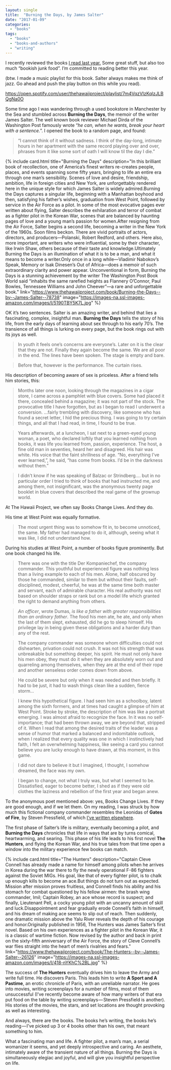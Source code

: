 ```yaml
---
layout: single
title:  "Burning the Days, by James Salter"
date: "2017-01-09"
categories: 
  - "books"
tags: 
  - "books"
  - "books-and-authors"
  - "writing"
---
```


I recently reviewed the books [I read last year.](https://medium.com/@thehawaiiproj/my-year-in-reading-2016-2c6f0312311#.sdy0vrl9e) Some great stuff, but also too much “bookish junk food”. I’m committed to reading better this year.

(btw. I made a music playlist for this book. Salter always makes me think of jazz. Go ahead and push the play button on this while you read).

https://open.spotify.com/user/thehawaiiproject/playlist/7m4VqzVIzKqlzJLBQgNa0O

Some time ago I was wandering through a used bookstore in Manchester by the Sea and stumbled across **Burning the Days**, the memoir of the writer James Salter. The well known book reviewer Michael Dirda of the Washington Post famously wrote “_he can, when he wants, break your heart with a sentence._”. I opened the book to a random page, and found:

> “I cannot think of it without sadness. I think of the day-long, intimate hours in her apartment with the same record playing over and over, phrases from it like some sort of oath I will know til the day I die.”

{% include card.html
   title="Burning the Days"
   description="In this brilliant book of recollection, one of America’s finest writers re-creates people, places, and events spanning some fifty years, bringing to life an entire era through one man’s sensibility. Scenes of love and desire, friendship, ambition, life in foreign cities and New York, are unforgettably rendered here in the unique style for which James Salter is widely admired.Burning the Days captures a singular life, beginning with a Manhattan boyhood and then, satisfying his father’s wishes, graduation from West Point, followed by service in the Air Force as a pilot. In some of the most evocative pages ever written about flying, Salter describes the exhilaration and terror of combat as a fighter pilot in the Korean War, scenes that are balanced by haunting pages of love and a young man’s passion for women.After resigning from the Air Force, Salter begins a second life, becoming a writer in the New York of the 1960s. Soon films beckon. There are vivid portraits of actors, directors, and producers—Polanski, Robert Redford, and others. Here also, more important, are writers who were influential, some by their character, like Irwin Shaw, others because of their taste and knowledge.Ultimately Burning the Days is an illumination of what it is to be a man, and what it means to become a writer.Only once in a long while—Vladimir Nabokov’s Speak, Memory or Isak Dinesen’s Out of Africa—does a memoir of such extraordinary clarity and power appear. Unconventional in form, Burning the Days is a stunning achievement by the writer The Washington Post Book World said “inhabits the same rarefied heights as Flannery O’Connor, Paul Bowles, Tennessee Williams and John Cheever”—a rare and unforgettable book."
   link="https://www.thehawaiiproject.com/book/Burning-the-Days--by--James-Salter--78738"
   image="https://images-na.ssl-images-amazon.com/images/I/5190TBY5K7L.jpg"
%}


OK it’s two sentences. Salter is an amazing writer, and behind that lies a fascinating, complex, insightful man. **Burning the Days** tells the story of his life, from the early days of learning about sex through to his early 70’s. The transience of all things is lurking on every page, but the book rings out with its joys as well.

> In youth it feels one’s concerns are everyone’s. Later on it is the clear that they are not. Finally they again become the same. We are all poor in the end. The lines have been spoken. The stage is empty and bare.

> Before that, however is the performance. The curtain rises.

His description of becoming aware of sex is priceless. After a friend tells him stories, this:

> Months later one noon, looking through the magazines in a cigar store, I came across a pamphlet with blue covers. Some had placed it there, concealed behind a magazine; it was not part of the stock. The provocative title I have forgotten, but as I began to read I underwent a conversion. …fairly trembling with discovery, like someone who has found a secret letter, I hid the precious thing. I was going to try certain things, and all that I had read, in time, I found to be true.

> Years afterwards, at a luncheon, I sat next to a green-eyed young woman, a poet, who declared loftily that you learned nothing from books, it was life you learned from, passion, experience. The host, a fine old man in seventies, heard her and disagreed. His hair was white. His voice that the faint shrillness of age. “No, everything I’ve ever learned,”, he said, “has come from books. I’d be in the darkness without them.”

> I didn’t know if he was speaking of Balzac or Strindberg…. but in no particular order I tried to think of books that had instructed me, and among them, not insignificant, was the anonymous twenty page booklet in blue covers that described the real game of the grownup world.

At The Hawaii Project, we often say Books Change Lives. And they do.

His time at West Point was equally formative.

> The most urgent thing was to somehow fit in, to become unnoticed, the same. My father had managed to do it, although, seeing what it was like, I did not understand how.

During his studies at West Point, a number of books figure prominently. But one book changed his life.

> There was one with the title Der Kompaniechef, the company commander. This youthful but experienced figure was nothing less than a living example to each of his men. Alone, half obscured by those he commanded, similar to them but without their faults, self-disciplined, modest, cheerful, he was at the same time both master and servant, each of admirable character. His real authority was not based on shoulder straps or rank but on a model life which granted the right to demand anything from others.

> _An officer_, wrote Dumas, _is like a father with greater responsibilities than an ordinary father_. The food his men ate, he ate, and only when the last of them slept, exhausted, did he go to sleep himself. His privilege lay in being given these obligations and a harder duty than any of the rest.

> The company commander was someone whom difficulties could not dishearten, privation could not crush. It was not his strength that was unbreakable but something deeper, his spirit. He must not only have his men obey, they must do it when they are absolutely worn out and quarreling among themselves, when they are at the end of their rope and another senseless order comes down from above.

> He could be severe but only when it was needed and then briefly. It had to be just, it had to wash things clean like a sudden, fierce storm...

> I knew this hypothetical figure. I had seen him as a schoolboy, latent among the sixth formers, and at times had caught a glimpse of him at West Point. Stroke by stroke, the description of him was like a portrait emerging. I was almost afraid to recognize the face. In it was no self-importance; that had been thrown away, we are beyond that, stripped of it. When I read that among the desired traits of the leader was a sense of humor that marked a balanced and indomitable outlook, when I realized that every quality was one in which I instinctively had faith, I felt an overwhelming happiness, like seeing a card you cannot believe you are lucky enough to have drawn, at this moment, in this game.

> I did not dare to believe it but I imagined, I thought, I somehow dreamed, the face was my own.

> I began to change, not what I truly was, but what I seemed to be. Dissatisfied, eager to become better, I shed as if they were old clothes the laziness and rebellion of the first year and began anew.

To the anonymous poet mentioned above: yes, Books Change Lives. If they are good enough, and if we let them. On my reading, I was struck by how much this fictional company commander resembles the Leonidas of **Gates of Fire**, by Steven Pressfield, of which [I’ve written elsewhere](http://www.viking2917.com/leadership-lessons-from-the-ancient-greeks/).

The first phase of Salter’s life is military, eventually becoming a pilot, and **Burning the Days** chronicles that life in ways that are by turns comical, heartwarming, and searing. This phase of his life leads to his first novel **The Hunters**, and flying the Korean War, and his true tales from that time open a window into the military experience few books can match.

{% include card.html
   title="The Hunters"
   description="Captain Cleve Connell has already made a name for himself among pilots when he arrives in Korea during the war there to fly the newly operational F-86 fighters against the Soviet MIGs. His goal, like that of every fighter pilot, is to chalk up enough kills to become an ace.But things do not turn out as expected. Mission after mission proves fruitless, and Connell finds his ability and his stomach for combat questioned by his fellow airmen: the brash wing commander, Imil; Captain Robey, an ace whose record is suspect; and finally, Lieutenant Pell, a cocky young pilot with an uncanny amount of skill and luck.Disappointment and fear gradually erode Connell’s faith in himself, and his dream of making ace seems to slip out of reach. Then suddenly, one dramatic mission above the Yalu River reveals the depth of his courage and honor.Originally published in 1956, The Hunters was James Salter’s first novel. Based on his own experiences as a fighter pilot in the Korean War, it is a classic of wartime fiction. Now revised by the author and back in print on the sixty-fifth anniversary of the Air Force, the story of Cleve Connell’s war flies straight into the heart of men’s rivalries and fears."
   link="https://www.thehawaiiproject.com/book/The-Hunters--by--James-Salter--26126"
   image="https://images-na.ssl-images-amazon.com/images/I/418-nYKhC%2BL.jpg"
%}


The success of **The Hunters** eventually drives him to leave the Army and write full time. He discovers Paris. This leads him to write **A Sport and A Pastime**, an erotic chronicle of Paris, with an unreliable narrator. He goes into movies, writing screenplays for a number of films, most of them unsuccessful (I’ve recently become aware of how many writers of that era put food on the table by writing screenplays — Steven Pressfield is another). His stories of the movies, the stars, and set locations are thought provoking as well as interesting.

And always, there are the books. The books he’s writing, the books he’s reading — I’ve picked up 3 or 4 books other than his own, that meant something to him.

What a fascinating man and life. A fighter pilot, a man’s man, a serial womanizer it seems, and yet deeply introspective and caring. An aesthete, intimately aware of the transient nature of all things. Burning the Days is simultaneously elegiac and joyful, and will give you insightful perspective on life.

